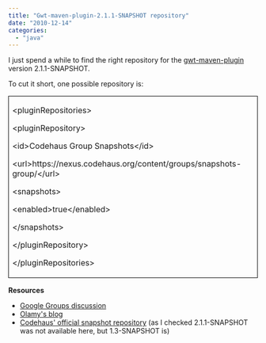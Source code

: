 ```yaml
---
title: "Gwt-maven-plugin-2.1.1-SNAPSHOT repository"
date: "2010-12-14"
categories: 
  - "java"
---
```


I just spend a while to find the right repository for the [gwt-maven-plugin](http://people.apache.org/~olamy/staging-sites/gwt-maven-plugin-2.1.1-SNAPSHOT/index.html) version 2.1.1-SNAPSHOT.

To cut it short, one possible repository is:

<table style="border-collapse:collapse;" border="0"><colgroup><col style="width:638px;"></colgroup><tbody valign="top"><tr><td style="padding-left:7px;padding-right:7px;border-top:solid black .5pt;border-left:solid black .5pt;border-bottom:solid black .5pt;border-right:solid black .5pt;"><p>&lt;pluginRepositories&gt;</p><p>&lt;pluginRepository&gt;</p><p>&lt;id&gt;Codehaus Group Snapshots&lt;/id&gt;</p><p>&lt;url&gt;https://nexus.codehaus.org/content/groups/snapshots-group/&lt;/url&gt;</p><p>&lt;snapshots&gt;</p><p>&lt;enabled&gt;true&lt;/enabled&gt;</p><p>&lt;/snapshots&gt;</p><p>&lt;/pluginRepository&gt;</p><p>&lt;/pluginRepositories&gt;</p></td></tr></tbody></table>

**Resources**

- [Google Groups discussion](http://groups.google.com/group/codehaus-mojo-gwt-maven-plugin-users/msg/2ce5695605f8c958)
- [Olamy's blog](http://olamy.blogspot.com/2010/11/whats-new-in-coming-gwt-maven-plugin.html)
- [Codehaus' official snapshot repository](https://nexus.codehaus.org/content/repositories/codehaus-snapshots/org/codehaus/mojo/gwt-maven-plugin/) (as I checked 2.1.1-SNAPSHOT was not available here, but 1.3-SNAPSHOT is)
